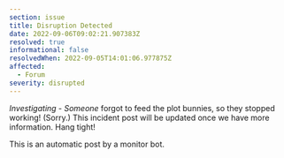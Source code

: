 ```yaml
---
section: issue
title: Disruption Detected
date: 2022-09-06T09:02:21.907383Z
resolved: true
informational: false
resolvedWhen: 2022-09-05T14:01:06.977875Z
affected:
  - Forum
severity: disrupted
---
```

*Investigating* - _Someone_ forgot to feed the plot bunnies, so they stopped working! (Sorry.) This incident post will be updated once we have more information. Hang tight!

This is an automatic post by a monitor bot.
        